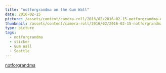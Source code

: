 ```yaml
---
title: "notforgrandma on the Gum Wall"
date: 2016-02-15
picture: /assets/content/camera-roll/2016/02/2016-02-15-notforgrandma-on-the-gum-wall/20160216_013812069_iOS.jpg
thumbnail: /assets/content/camera-roll/2016/02/2016-02-15-notforgrandma-on-the-gum-wall/20160216_013812069_iOS-thumbnail.jpg
type: picture
tags:
  - notforgrandma
  - sticker
  - Gum Wall
  - Seattle
---
```

[notforgrandma](https://notforgrandma.bigcartel.com/)